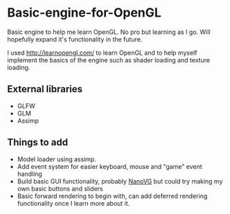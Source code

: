 # Basic-engine-for-OpenGL
Basic engine to help me learn OpenGL. No pro but learning as I go. Will hopefully expand it's functionality in the future.

I used http://learnopengl.com/ to learn OpenGL and to help myself implement the basics of the engine such as shader loading and texture loading.

## External libraries
* GLFW
* GLM
* Assimp

## Things to add
* Model loader using assimp. 
* Add event system for easier keyboard, mouse and "game" event handling
* Build basic GUI functionality, probably [NanoVG](https://github.com/memononen/nanovg) but could try making my own basic buttons and sliders
* Basic forward rendering to begin with, can add deferred rendering functionality once I learn more about it.

